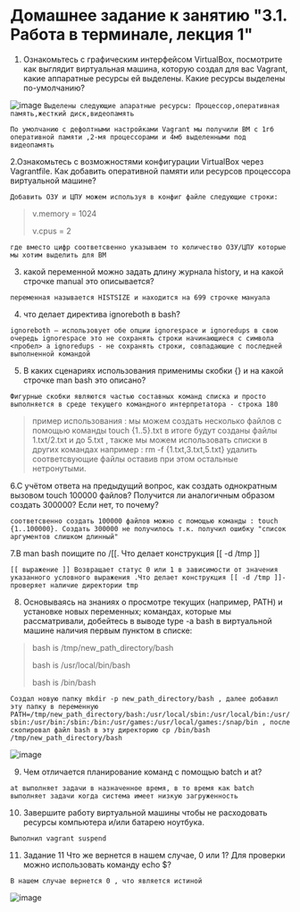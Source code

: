 # Домашнее задание к занятию "3.1. Работа в терминале, лекция 1"

1.  Ознакомьтесь с графическим интерфейсом VirtualBox, посмотрите как выглядит виртуальная машина, которую создал для вас Vagrant, какие аппаратные ресурсы ей выделены. Какие ресурсы выделены по-умолчанию?

![image](https://user-images.githubusercontent.com/106814458/175275615-e9b35d73-0f3e-4e8f-b9c5-76ec4d0836f3.png)
`Выделены следующие апаратные ресурсы: Процессор,оперативная память,жесткий диск,видеопамять `

`По умолчанию с дефолтными настройками Vagrant мы получили ВМ с 1гб оперативной памяти ,2-мя процессорами и 4мб выделенными под видеопамять`

2.Ознакомьтесь с возможностями конфигурации VirtualBox через Vagrantfile. Как добавить оперативной памяти или ресурсов процессора виртуальной машине?

`Добавить ОЗУ и ЦПУ можем используя в конфиг файле следующие строки:`

>v.memory = 1024
>
>  v.cpus = 2
 
`где вместо цифр соответсвенно указываем то количество ОЗУ/ЦПУ которые мы хотим выделить для ВМ`

3. какой переменной можно задать длину журнала history, и на какой строчке manual это описывается?

`переменная называется HISTSIZE и находится на 699 строчке мануала`

4. что делает директива ignoreboth в bash?

`ignoreboth — использовует обе опции ignorespace и ignoredups в свою очередь ignorespace это не сохранять строки начинающиеся с символа <пробел> а ignoredups - не сохранять строки, совпадающие с последней выполненной командой`

5. В каких сценариях использования применимы скобки {} и на какой строчке man bash это описано?

`Фигурные скобки являются частью составных команд списка и просто выполняется в среде текущего командного интерпретатора - строка 180 `
> пример использования : мы можем создать несколько файлов с помощью команды touch {1..5}.txt в итоге будут созданы файлы 1.txt/2.txt и до 5.txt , также мы можем использовать списки в других командах например : rm -f {1.txt,3.txt,5.txt} удалить соответсвующие файлы оставив при этом остальные нетронутыми.

6.С учётом ответа на предыдущий вопрос, как создать однократным вызовом touch 100000 файлов? Получится ли аналогичным образом создать 300000? Если нет, то почему?

`соответсвенно создать 100000 файлов можно с помощью команды : touch {1..100000}. Создать 300000 не получилось т.к. получил ошибку "список аргументов слишком длинный"`

7.В man bash поищите по /\[\[. Что делает конструкция [[ -d /tmp ]]

`[[ выражение ]] Возвращает статус 0 или 1 в зависимости от значения указанного условного выражения .Что делает конструкция [[ -d /tmp ]]- проверяет наличие директории tmp`

8. Основываясь на знаниях о просмотре текущих (например, PATH) и установке новых переменных; командах, которые мы рассматривали, добейтесь в выводе type -a bash в виртуальной машине наличия первым пунктом в списке:
>bash is /tmp/new_path_directory/bash
>
>bash is /usr/local/bin/bash
>
>bash is /bin/bash
>

`Создал новую папку mkdir -p new_path_directory/bash , далее добавил эту папку в переменную PATH=/tmp/new_path_directory/bash:/usr/local/sbin:/usr/local/bin:/usr/sbin:/usr/bin:/sbin:/bin:/usr/games:/usr/local/games:/snap/bin , после скопировал файл bash в эту директорию cp /bin/bash /tmp/new_path_directory/bash`

![image](https://user-images.githubusercontent.com/106814458/175303735-c7993169-1274-4ffb-887a-7ec5f9278468.png)

9. Чем отличается планирование команд с помощью batch и at?

`at выполняет задачи в назначенное время, в то время как batch выполняет задачи когда система имеет низкую загруженность`

10. Завершите работу виртуальной машины чтобы не расходовать ресурсы компьютера и/или батарею ноутбука.

`Выполнил vagrant suspend`

11. Задание 11 Что же вернется в нашем случае, 0 или 1? Для проверки можно использовать команду echo $?

`В нашем случае вернется 0 , что является истиной`

![image](https://user-images.githubusercontent.com/106814458/175778761-79befa7b-54e4-409a-a4c1-6b89e3520190.png)



